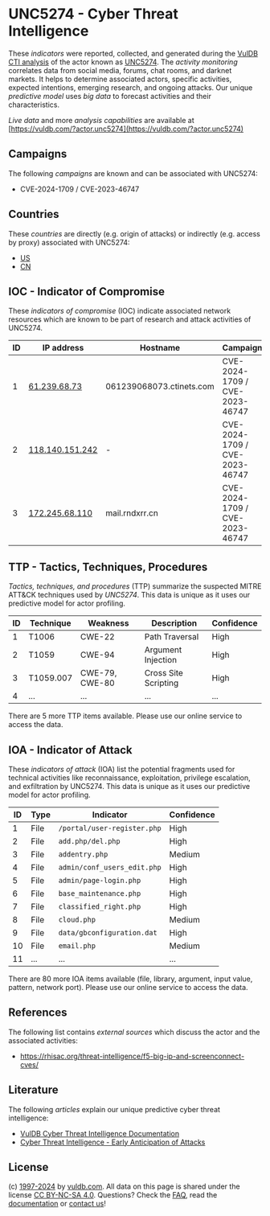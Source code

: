 # UNC5274 - Cyber Threat Intelligence

These _indicators_ were reported, collected, and generated during the [VulDB CTI analysis](https://vuldb.com/?kb.cti) of the actor known as [UNC5274](https://vuldb.com/?actor.unc5274). The _activity monitoring_ correlates data from social media, forums, chat rooms, and darknet markets. It helps to determine associated actors, specific activities, expected intentions, emerging research, and ongoing attacks. Our unique _predictive model_ uses _big data_ to forecast activities and their characteristics.

_Live data_ and more _analysis capabilities_ are available at [https://vuldb.com/?actor.unc5274](https://vuldb.com/?actor.unc5274)

## Campaigns

The following _campaigns_ are known and can be associated with UNC5274:

* CVE-2024-1709 / CVE-2023-46747

## Countries

These _countries_ are directly (e.g. origin of attacks) or indirectly (e.g. access by proxy) associated with UNC5274:

* [US](https://vuldb.com/?country.us)
* [CN](https://vuldb.com/?country.cn)

## IOC - Indicator of Compromise

These _indicators of compromise_ (IOC) indicate associated network resources which are known to be part of research and attack activities of UNC5274.

ID | IP address | Hostname | Campaign | Confidence
-- | ---------- | -------- | -------- | ----------
1 | [61.239.68.73](https://vuldb.com/?ip.61.239.68.73) | 061239068073.ctinets.com | CVE-2024-1709 / CVE-2023-46747 | High
2 | [118.140.151.242](https://vuldb.com/?ip.118.140.151.242) | - | CVE-2024-1709 / CVE-2023-46747 | High
3 | [172.245.68.110](https://vuldb.com/?ip.172.245.68.110) | mail.rndxrr.cn | CVE-2024-1709 / CVE-2023-46747 | High

## TTP - Tactics, Techniques, Procedures

_Tactics, techniques, and procedures_ (TTP) summarize the suspected MITRE ATT&CK techniques used by _UNC5274_. This data is unique as it uses our predictive model for actor profiling.

ID | Technique | Weakness | Description | Confidence
-- | --------- | -------- | ----------- | ----------
1 | T1006 | CWE-22 | Path Traversal | High
2 | T1059 | CWE-94 | Argument Injection | High
3 | T1059.007 | CWE-79, CWE-80 | Cross Site Scripting | High
4 | ... | ... | ... | ...

There are 5 more TTP items available. Please use our online service to access the data.

## IOA - Indicator of Attack

These _indicators of attack_ (IOA) list the potential fragments used for technical activities like reconnaissance, exploitation, privilege escalation, and exfiltration by UNC5274. This data is unique as it uses our predictive model for actor profiling.

ID | Type | Indicator | Confidence
-- | ---- | --------- | ----------
1 | File | `/portal/user-register.php` | High
2 | File | `add.php/del.php` | High
3 | File | `addentry.php` | Medium
4 | File | `admin/conf_users_edit.php` | High
5 | File | `admin/page-login.php` | High
6 | File | `base_maintenance.php` | High
7 | File | `classified_right.php` | High
8 | File | `cloud.php` | Medium
9 | File | `data/gbconfiguration.dat` | High
10 | File | `email.php` | Medium
11 | ... | ... | ...

There are 80 more IOA items available (file, library, argument, input value, pattern, network port). Please use our online service to access the data.

## References

The following list contains _external sources_ which discuss the actor and the associated activities:

* https://rhisac.org/threat-intelligence/f5-big-ip-and-screenconnect-cves/

## Literature

The following _articles_ explain our unique predictive cyber threat intelligence:

* [VulDB Cyber Threat Intelligence Documentation](https://vuldb.com/?kb.cti)
* [Cyber Threat Intelligence - Early Anticipation of Attacks](https://www.scip.ch/en/?labs.20201022)

## License

(c) [1997-2024](https://vuldb.com/?kb.changelog) by [vuldb.com](https://vuldb.com/?kb.about). All data on this page is shared under the license [CC BY-NC-SA 4.0](https://creativecommons.org/licenses/by-nc-sa/4.0/). Questions? Check the [FAQ](https://vuldb.com/?kb.faq), read the [documentation](https://vuldb.com/?kb) or [contact us](https://vuldb.com/?contact)!
